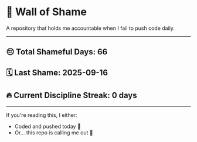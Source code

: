 # 🧱 Wall of Shame

A repository that holds me accountable when I fail to push code daily.

---

## 😔 Total Shameful Days: **66**
## 🗓️ Last Shame: **2025-09-16**
## 🔥 Current Discipline Streak: **0 days**

---

If you're reading this, I either:
- Coded and pushed today 💪
- Or... this repo is calling me out 😤
